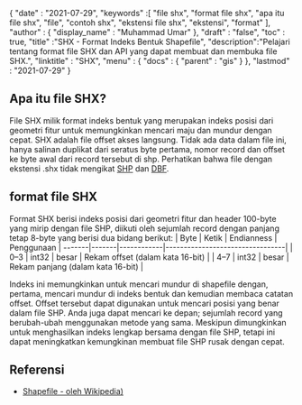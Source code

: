 {
  "date" : "2021-07-29",
  "keywords" :[ "file shx", "format file shx", "apa itu file shx", "file", "contoh shx", "ekstensi file shx", "ekstensi", "format" ],
  "author" : {
    "display_name" : "Muhammad Umar"
},
  "draft" : "false",
  "toc" : true,
  "title" :"SHX - Format Indeks Bentuk Shapefile",
  "description":"Pelajari tentang format file SHX dan API yang dapat membuat dan membuka file SHX.",
  "linktitle" : "SHX",
  "menu" : {
    "docs" : {
      "parent" : "gis"
}
},
  "lastmod" : "2021-07-29"
}

## Apa itu file SHX?
File SHX milik format indeks bentuk yang merupakan indeks posisi dari geometri fitur untuk memungkinkan mencari maju dan mundur dengan cepat. SHX adalah file offset akses langsung. Tidak ada data dalam file ini, hanya salinan duplikat dari seratus byte pertama, nomor record dan offset ke byte awal dari record tersebut di shp. Perhatikan bahwa file dengan ekstensi .shx tidak mengikat [SHP](/id/gis/shp/) dan [DBF](/id/database/dbf).

## format file SHX
Format SHX berisi indeks posisi dari geometri fitur dan header 100-byte yang mirip dengan file SHP, diikuti oleh sejumlah record dengan panjang tetap 8-byte yang berisi dua bidang berikut:
| Byte | Ketik | Endianness | Penggunaan |
-------|-------|------------|---------------------------------|
| 0–3 | int32 | besar | Rekam offset (dalam kata 16-bit) |
| 4–7 | int32 | besar | Rekam panjang (dalam kata 16-bit) |

Indeks ini memungkinkan untuk mencari mundur di shapefile dengan, pertama, mencari mundur di indeks bentuk dan kemudian membaca catatan offset. Offset tersebut dapat digunakan untuk mencari posisi yang benar dalam file SHP. Anda juga dapat mencari ke depan; sejumlah record yang berubah-ubah menggunakan metode yang sama. Meskipun dimungkinkan untuk menghasilkan indeks lengkap bersama dengan file SHP, tetapi ini dapat meningkatkan kemungkinan membuat file SHP rusak dengan cepat.


## Referensi

* [Shapefile - oleh Wikipedia)](https://en.wikipedia.org/wiki/Shapefile)



